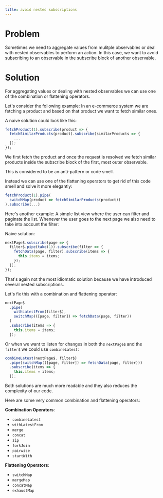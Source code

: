```yaml
---
title: avoid nested subscriptions
---
```


# Problem

Sometimes we need to aggregate values from mulitple observables or deal with nested observables to perform an action. In this case, we want to avoid subscribing to an observable in the subscribe block of another observable.

# Solution

For aggregating values or dealing with nested observables we can use one of the combination or flattening operators.

Let's consider the following example: In an e-commerce system we are fetching a product and based on that product we want to fetch similar ones.

A naive solution could look like this:

```ts
fetchProduct(1).subscribe(product => {
  fetchSimilarProducts(product).subscribe(similarProducts => {
    ...
  });
});
```

We first fetch the product and once the request is resolved we fetch similar products inside the subscribe block of the first, most outer observable.

This is considered to be an anti-pattern or code smell.

Instead we can use one of the flattening operators to get rid of this code smell and solve it more elegantly:

```ts
fetchProduct(1).pipe(
  switchMap(product => fetchSimilarProducts(product))
).subscribe(...)
```

Here's another example: A simple list view where the user can filter and paginate the list. Whenever the user goes to the next page we also need to take into account the filter:

Naive solution:

```ts
nextPage$.subscribe(page => {
  filter$.pipe(take(1)).subscribe(filter => {
    fetchData(page, filter).subscribe(items => {
      this.items = items;
    });
  });
});
```

That's again not the most idiomatic solution because we have introduced several nested subscriptions.

Let's fix this with a combination and flattening operator:

```ts
nextPage$
  .pipe(
    withLatestFrom(filter$),
    switchMap(([page, filter]) => fetchData(page, filter))
  )
  .subscribe(items => {
    this.items = items;
  });
```

Or when we want to listen for changes in both the `nextPage$` and the `filter$` we could use `combineLatest`:

```ts
combineLatest(nextPage$, filter$)
  .pipe(switchMap(([page, filter]) => fetchData(page, filter)))
  .subscribe(items => {
    this.items = items;
  });
```

Both solutions are much more readable and they also reduces the complexity of our code.

Here are some very common combination and flattening operators:

**Combination Operators**:

- `combineLatest`
- `withLatestFrom`
- `merge`
- `concat`
- `zip`
- `forkJoin`
- `pairwise`
- `startWith`

**Flattening Operators**:

- `switchMap`
- `mergeMap`
- `concatMap`
- `exhaustMap`
